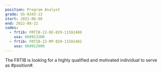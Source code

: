 ```yaml
---
position: Program Analyst
grade: GS-0343-13
start: 2022-08-08
end: 2022-08-22
codes:
  - frtib: FRTIB-22-DE-029-11592480
    usa: 669913200
  - frtib: FRTIB-22-MP-029-11592482
    usa: 669912600
---
```


The FRTIB is looking for a highly qualified and motivated individual to serve as #position#.
